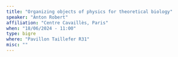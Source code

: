 ```yaml
---
title: "Organizing objects of physics for theoretical biology"
speaker: "Anton Robert"
affiliation: "Centre Cavaillès, Paris"
when: "18/06/2024 - 11:00"
type: bigre
where: "Pavillon Taillefer R31"
misc: ""
---
```

